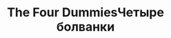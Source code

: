 ---
title: ['The Four Dummies', 'Четыре болванки']
categories: [territories, small objects, exhibitions&festivals]
designEnd: 2015
---